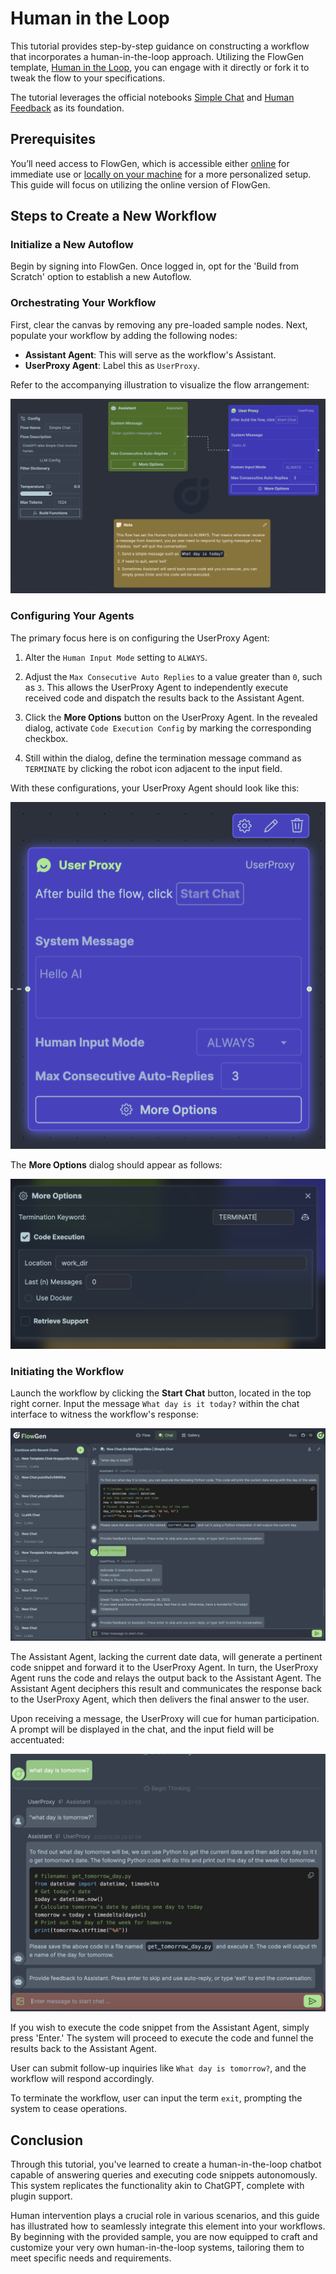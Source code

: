 # Human in the Loop

This tutorial provides step-by-step guidance on constructing a workflow that incorporates a human-in-the-loop approach. Utilizing the FlowGen template, [Human in the Loop](https://platform.flowgen.app/templates/4pbokrvi7zguv48), you can engage with it directly or fork it to tweak the flow to your specifications.

The tutorial leverages the official notebooks [Simple Chat](https://github.com/microsoft/autogen/blob/main/samples/simple_chat.py) and [Human Feedback](https://github.com/microsoft/autogen/blob/main/notebook/agentchat_human_feedback.ipynb) as its foundation.

## Prerequisites

You’ll need access to FlowGen, which is accessible either [online](https://platform.flowgen.app) for immediate use or [locally on your machine](https://docs.flowgen.app/getting-started) for a more personalized setup. This guide will focus on utilizing the online version of FlowGen.

## Steps to Create a New Workflow

### Initialize a New Autoflow

Begin by signing into FlowGen. Once logged in, opt for the 'Build from Scratch' option to establish a new Autoflow.

### Orchestrating Your Workflow

First, clear the canvas by removing any pre-loaded sample nodes. Next, populate your workflow by adding the following nodes:

- **Assistant Agent**: This will serve as the workflow's Assistant.
- **UserProxy Agent**: Label this as `UserProxy`.

Refer to the accompanying illustration to visualize the flow arrangement:

![flow](./img/flow.png)

### Configuring Your Agents

The primary focus here is on configuring the UserProxy Agent:

1. Alter the `Human Input Mode` setting to `ALWAYS`.

2. Adjust the `Max Consecutive Auto Replies` to a value greater than `0`, such as `3`. This allows the UserProxy Agent to independently execute received code and dispatch the results back to the Assistant Agent.

3. Click the **More Options** button on the UserProxy Agent. In the revealed dialog, activate `Code Execution Config` by marking the corresponding checkbox.

4. Still within the dialog, define the termination message command as `TERMINATE` by clicking the robot icon adjacent to the input field.

With these configurations, your UserProxy Agent should look like this:

![UserProxy](./img/userproxy.png)

The **More Options** dialog should appear as follows:

![UserProxy Options](./img/userproxy-options.png)

### Initiating the Workflow

Launch the workflow by clicking the **Start Chat** button, located in the top right corner. Input the message `What day is it today?` within the chat interface to witness the workflow's response:

![Chat](./img/chat.png)

The Assistant Agent, lacking the current date data, will generate a pertinent code snippet and forward it to the UserProxy Agent. In turn, the UserProxy Agent runs the code and relays the output back to the Assistant Agent. The Assistant Agent deciphers this result and communicates the response back to the UserProxy Agent, which then delivers the final answer to the user.

Upon receiving a message, the UserProxy will cue for human participation. A prompt will be displayed in the chat, and the input field will be accentuated:

![Wait for Input](./img/wait-for-input.png)

If you wish to execute the code snippet from the Assistant Agent, simply press 'Enter.' The system will proceed to execute the code and funnel the results back to the Assistant Agent.

User can submit follow-up inquiries like `What day is tomorrow?`, and the workflow will respond accordingly.

To terminate the workflow, user can input the term `exit`, prompting the system to cease operations.

## Conclusion

Through this tutorial, you've learned to create a human-in-the-loop chatbot capable of answering queries and executing code snippets autonomously. This system replicates the functionality akin to ChatGPT, complete with plugin support.

Human intervention plays a crucial role in various scenarios, and this guide has illustrated how to seamlessly integrate this element into your workflows. By beginning with the provided sample, you are now equipped to craft and customize your very own human-in-the-loop systems, tailoring them to meet specific needs and requirements.
